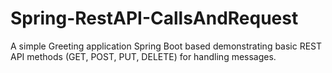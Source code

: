# Spring-RestAPI-CallsAndRequest
A simple Greeting application Spring Boot based demonstrating basic REST API methods (GET, POST, PUT, DELETE) for handling messages.
